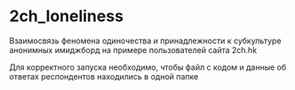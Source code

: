 # 2ch_loneliness
Взаимосвязь феномена одиночества и принадлежности к субкультуре анонимных имиджборд на примере пользователей сайта 2ch.hk

Для корректного запуска необходимо, чтобы файл с кодом и данные об ответах респондентов находились в одной папке
